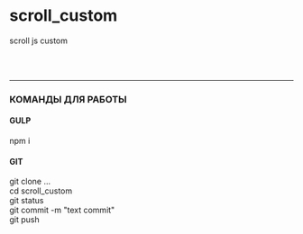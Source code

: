 # scroll_custom
<p>scroll js custom</p>
<br><br>
<hr>
<div style="">
<h3>КОМАНДЫ ДЛЯ РАБОТЫ</h3>
<h4>GULP</h4>
<p>npm i</p>
<h4>GIT</h4>
<p>git clone ...<br>
cd scroll_custom<br>
git status<br>
git commit -m "text commit"<br>
git push</p>
</div>
